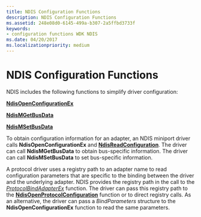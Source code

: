 ```yaml
---
title: NDIS Configuration Functions
description: NDIS Configuration Functions
ms.assetid: 248e08d0-6145-499a-b307-2a5ffbd3733f
keywords:
- configuration functions WDK NDIS
ms.date: 04/20/2017
ms.localizationpriority: medium
---
```


# NDIS Configuration Functions





NDIS includes the following functions to simplify driver configuration:

[**NdisOpenConfigurationEx**](https://msdn.microsoft.com/library/windows/hardware/ff563717)

[**NdisMGetBusData**](https://msdn.microsoft.com/library/windows/hardware/ff563591)

[**NdisMSetBusData**](https://msdn.microsoft.com/library/windows/hardware/ff563670)

To obtain configuration information for an adapter, an NDIS miniport driver calls **NdisOpenConfigurationEx** and [**NdisReadConfiguration**](https://msdn.microsoft.com/library/windows/hardware/ff564511). The driver can call **NdisMGetBusData** to obtain bus-specific information. The driver can call **NdisMSetBusData** to set bus-specific information.

A protocol driver uses a registry path to an adapter name to read configuration parameters that are specific to the binding between the driver and the underlying adapter. NDIS provides the registry path in the call to the [*ProtocolBindAdapterEx*](https://msdn.microsoft.com/library/windows/hardware/ff570220) function. The driver can pass this registry path to the [**NdisOpenProtocolConfiguration**](https://msdn.microsoft.com/library/windows/hardware/ff553683) function or to direct registry calls. As an alternative, the driver can pass a *BindParameters* structure to the **NdisOpenConfigurationEx** function to read the same parameters.

 

 





